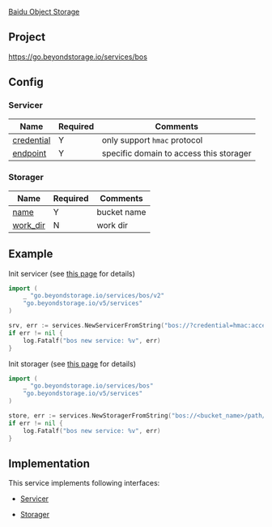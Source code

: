 [Baidu Object Storage](https://cloud.baidu.com/product/bos.html)

## Project

<https://go.beyondstorage.io/services/bos>

## Config

### Servicer

| Name                                 | Required | Comments                                |
| ------------------------------------ | -------- | --------------------------------------- |
| [credential](../pairs/credential.md) | Y        | only support `hmac` protocol            |
| [endpoint](../pairs/endpoint.md)     | Y        | specific domain to access this storager |

### Storager

| Name                             | Required | Comments    |
| -------------------------------- | -------- | ----------- |
| [name](../pairs/name.md)         | Y        | bucket name |
| [work_dir](../pairs/work_dir.md) | N        | work dir    |

## Example

Init servicer (see [this page](../operations/index.md) for details)

```go
import (
    _ "go.beyondstorage.io/services/bos/v2"
    "go.beyondstorage.io/v5/services"
)

srv, err := services.NewServicerFromString("bos://?credential=hmac:access_key_id:secret_access_key&endpoint=https:<region>.bcebos.com")
if err != nil {
    log.Fatalf("bos new service: %v", err)
}
```

Init storager (see [this page](../operations/index.md) for details)

```go
import (
    _ "go.beyondstorage.io/services/bos"
    "go.beyondstorage.io/v5/services"
)

store, err := services.NewStoragerFromString("bos://<bucket_name>/path/to/workdir?credential=hmac:access_key_id:secret_access_key&endpoint=https:<region>.bcebos.com")
if err != nil {
    log.Fatalf("bos new service: %v", err)
}
```

## Implementation

This service implements following interfaces:

- [Servicer](../operations/servicer/index.md)

- [Storager](../operations/storager/index.md)

